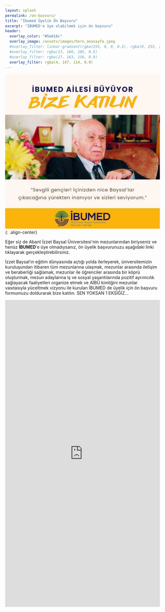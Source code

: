 ```yaml
---
layout: splash
permalink: /on-basvuru/
title: "İbumed Üyelik Ön Başvuru"
excerpt: "İBUMED'e üye olabilmek için ön başvuru"
header:
  overlay_color: "#5e616c"
  overlay_image: /assets/images/hero_anasayfa.jpeg
  #overlay_filter: linear-gradient(rgba(255, 0, 0, 0.5), rgba(0, 255, 255, 0.5))
  #overlay_filter: rgba(13, 180, 185, 0.5)
  #overlay_filter: rgba(27, 163, 156, 0.9)
  overlay_filter: rgba(4, 147, 114, 0.9)
---
```


<!-- <img src="{{ site.url }}{{ site.baseurl }}/assets/images/ibumed-on-uyelik.jpeg" alt="BAİBÜ Mezunları Derneği (İBUMED) üyelik ön başvuru"> -->

![BAİBÜ Mezunları Derneği (İBUMED) üyelik ön başvuru](/assets/images/ibumed-on-uyelik.jpeg){: .align-center}


Eğer siz de Abant İzzet Baysal Üniversitesi'nin mezunlarından biriyseniz ve henüz **İBUMED**'e üye olmadıysanız, ön üyelik başvurunuzu aşağıdaki linki tıklayarak gerçekleştirebilirsiniz.

<!-- [ÖN ÜYELİK BAŞVURUSU İÇİN TIKLA](https://forms.gle/xSCXeGeAKz4skbGD8) -->

İzzet Baysal’ın eğitim dünyasında açtığı yolda ilerleyerek, üniversitemizin kuruluşundan itibaren tüm mezunlarına ulaşmak, mezunlar arasında iletişim ve beraberliği sağlamak, mezunlar ile öğrenciler arasında bir köprü oluşturmak, mezun adaylarına iş ve sosyal yaşantılarında pozitif ayrımcılık sağlayacak faaliyetleri organize etmek ve AİBÜ kimliğini mezunlar vasıtasıyla yüceltmek vizyonu ile kurulan İBUMED de üyelik için ön başvuru formumuzu doldurarak bize katılın.
SEN YOKSAN 1 EKSİĞİZ…

<iframe src="https://docs.google.com/forms/d/e/1FAIpQLSeRU5ZJArNJsBCujyeEzpqt3MLSA6c3VU3Gxplo4H88S9yIuw/viewform?embedded=true" width="100%" height="1000" frameborder="0" marginheight="0" marginwidth="0">Yükleniyor…</iframe>
